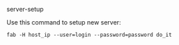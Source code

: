 server-setup

Use this command to setup new server:

```
fab -H host_ip --user=login --password=password do_it

```

